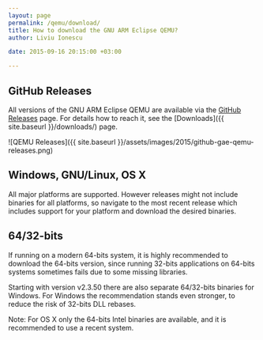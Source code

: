 ```yaml
---
layout: page
permalink: /qemu/download/
title: How to download the GNU ARM Eclipse QEMU?
author: Liviu Ionescu

date: 2015-09-16 20:15:00 +03:00

---
```


## GitHub Releases

All versions of the GNU ARM Eclipse QEMU are available via the [GitHub Releases](https://github.com/gnuarmeclipse/qemu/releases) page. For details how to reach it, see the [Downloads]({{ site.baseurl }}/downloads/) page.

![QEMU Releases]({{ site.baseurl }}/assets/images/2015/github-gae-qemu-releases.png)

## Windows, GNU/Linux, OS X

All major platforms are supported. However releases might not include binaries for all platforms, so navigate to the most recent release which includes support for your platform and download the desired binaries.

## 64/32-bits

If running on a modern 64-bits system, it is highly recommended to download the 64-bits version, since running 32-bits applications on 64-bits systems sometimes fails due to some missing libraries.

Starting with version v2.3.50 there are also separate 64/32-bits binaries for Windows. For Windows the recommendation stands even stronger, to reduce the risk of 32-bits DLL rebases.

Note: For OS X only the 64-bits Intel binaries are available, and it is recommended to use a recent system.

